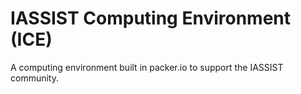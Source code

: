 # IASSIST Computing Environment (ICE)

A computing environment built in packer.io to support the IASSIST community. 

